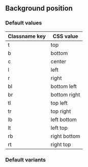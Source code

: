 ## Background position


<!-- <values.backgroundPosition> -->
### Default values
|Classname key|CSS value   |
|-------------|------------|
|t            |top         |
|b            |bottom      |
|c            |center      |
|l            |left        |
|r            |right       |
|bl           |bottom left |
|br           |bottom right|
|tl           |top left    |
|tr           |top right   |
|lb           |left bottom |
|lt           |left top    |
|rb           |right bottom|
|rt           |right top   |

<!-- </values.backgroundPosition> -->

<!-- <variants.backgroundPosition> -->
### Default variants

<!-- </variants.backgroundPosition> -->
